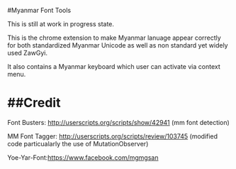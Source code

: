 #Myanmar Font Tools

This is still at work in progress state.

This is the chrome extension to make Myanmar lanuage appear correctly for both standardized Myanmar Unicode as well as non standard yet widely used ZawGyi.

It also contains a Myanmar keyboard which user can activate via context menu.


##Credit
======

Font Busters: http://userscripts.org/scripts/show/42941 (mm font detection)

MM Font Tagger: http://userscripts.org/scripts/review/103745 (modified code particualarly the use of MutationObserver)

Yoe-Yar-Font:https://www.facebook.com/mgmgsan